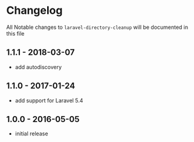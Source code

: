 # Changelog

All Notable changes to `laravel-directory-cleanup` will be documented in this file

## 1.1.1 - 2018-03-07

- add autodiscovery

## 1.1.0 - 2017-01-24

- add support for Laravel 5.4

## 1.0.0 - 2016-05-05

- initial release
